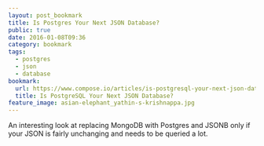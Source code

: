 ```yaml
---
layout: post_bookmark
title: Is Postgres Your Next JSON Database?
public: true
date: 2016-01-08T09:36
category: bookmark
tags:
  - postgres
  - json
  - database
bookmark:
  url: https://www.compose.io/articles/is-postgresql-your-next-json-database/
  title: Is PostgreSQL Your Next JSON Database?
feature_image: asian-elephant_yathin-s-krishnappa.jpg
---
```


An interesting look at replacing MongoDB with Postgres and JSONB only if your JSON is fairly unchanging and needs to be queried a lot.

